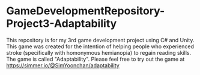 # GameDevelopmentRepository-Project3-Adaptability
This repository is for my 3rd game development project using C# and Unity. This game was created for the intention of helping people who experienced stroke (specifically with homonymous hemianopia) to regain reading skills. The game is called "Adaptability".
Please feel free to try out the game at https://simmer.io/@SimYoonchan/adaptability
